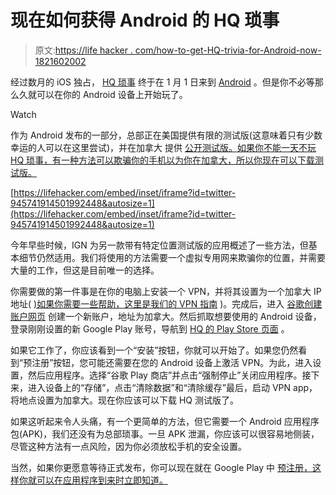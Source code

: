 # 现在如何获得 Android 的 HQ 琐事

> 原文:[https://life hacker . com/how-to-get-HQ-trivia-for-Android-now-1821602002](https://lifehacker.com/how-to-get-hq-trivia-for-android-now-1821602002)

经过数月的 iOS 独占， [HQ 琐事](https://lifehacker.com/tips-for-winning-money-in-the-hq-trivia-game-app-1820100846) 终于在 1 月 1 日来到 [Android](https://lifehacker.com/you-can-play-this-hq-trivia-knockoff-on-your-android-ph-1821256887) 。但是你不必等那么久就可以在你的 Android 设备上开始玩了。

Watch

作为 Android 发布的一部分，总部正在美国提供有限的测试版(这意味着只有少数幸运的人可以在这里尝试)，并在加拿大 提供 [公开测试版。如果你不能一天不玩 HQ 琐事，有一种方法可以欺骗你的手机以为你在加拿大，所以你现在可以下载测试版。](https://www.androidcentral.com/hq-trivia-limited-beta-us-open-beta-ca)

 [https://lifehacker.com/embed/inset/iframe?id=twitter-945741914501992448&autosize=1](https://lifehacker.com/embed/inset/iframe?id=twitter-945741914501992448&autosize=1) 

今年早些时候，IGN 为另一款带有特定位置测试版的应用概述了一些方法，但基本细节仍然适用。我们将使用的方法需要一个虚拟专用网来欺骗你的位置，并需要大量的工作，但这是目前唯一的选择。

你需要做的第一件事是在你的电脑上安装一个 VPN，并将其设置为一个加拿大 IP 地址( [)如果你需要一些帮助，这里是我们的 VPN 指南](https://lifehacker.com/the-beginners-guide-to-vpns-1819912770) )。完成后，进入 [谷歌创建账户网页](https://accounts.google.com/SignUp) 创建一个新账户，地址为加拿大。然后抓取想要使用的 Android 设备，登录刚刚设置的新 Google Play 账号，导航到 [HQ 的 Play Store 页面](https://play.google.com/store/apps/details?id=com.intermedia.hq) 。

如果它工作了，你应该看到一个“安装”按钮，你就可以开始了。如果您仍然看到“预注册”按钮，您可能还需要在您的 Android 设备上激活 VPN。为此，进入设置，然后应用程序。选择“谷歌 Play 商店”并点击“强制停止”关闭应用程序。接下来，进入设备上的“存储”，点击“清除数据”和“清除缓存”最后，启动 VPN app，将地点设置为加拿大。现在你应该可以下载 HQ 测试版了。

如果这听起来令人头痛，有一个更简单的方法，但它需要一个 Android 应用程序包(APK)，我们还没有为总部琐事。一旦 APK 泄漏，你应该可以很容易地侧装，尽管这种方法有一点风险，因为你必须放松手机的安全设置。

当然，如果你更愿意等待正式发布，你可以现在就在 Google Play 中 [预注册，这样你就可以在应用程序到来时立即知道。](https://play.google.com/store/apps/details?id=com.intermedia.hq)